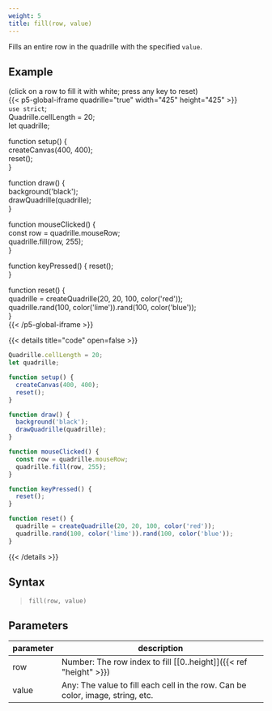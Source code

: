 ```yaml
---
weight: 5
title: fill(row, value)  
---
```


Fills an entire row in the quadrille with the specified `value`.

## Example

(click on a row to fill it with white; press any key to reset)  
{{< p5-global-iframe quadrille="true" width="425" height="425" >}}  
`use strict`;  
Quadrille.cellLength = 20;  
let quadrille;  

function setup() {  
  createCanvas(400, 400);  
  reset();  
}  

function draw() {  
  background('black');  
  drawQuadrille(quadrille);  
}  

function mouseClicked() {  
  const row = quadrille.mouseRow;  
  quadrille.fill(row, 255);  
}  

function keyPressed() {
  reset();  
}  

function reset() {  
  quadrille = createQuadrille(20, 20, 100, color('red'));  
  quadrille.rand(100, color('lime')).rand(100, color('blue'));  
}  
{{< /p5-global-iframe >}}  

{{< details title="code" open=false >}}  
```js  
Quadrille.cellLength = 20;  
let quadrille;  

function setup() {  
  createCanvas(400, 400);  
  reset();  
}  

function draw() {  
  background('black');  
  drawQuadrille(quadrille);  
}  

function mouseClicked() {  
  const row = quadrille.mouseRow;  
  quadrille.fill(row, 255);  
}  

function keyPressed() {  
  reset();  
}  

function reset() {  
  quadrille = createQuadrille(20, 20, 100, color('red'));  
  quadrille.rand(100, color('lime')).rand(100, color('blue'));  
}  
```  
{{< /details >}}  

## Syntax  

> `fill(row, value)`  

## Parameters  

| parameter | description                                                                     |  
|-----------|---------------------------------------------------------------------------------|  
| row       | Number: The row index to fill [\[0..height\]]({{< ref "height" >}})             |  
| value     | Any: The value to fill each cell in the row. Can be color, image, string, etc.  |